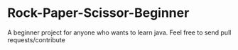 # Rock-Paper-Scissor-Beginner
A beginner project for anyone who wants to learn java. Feel free to send pull requests/contribute
